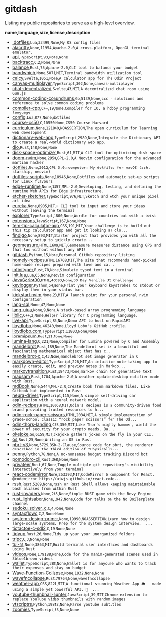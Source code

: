 # gitdash

Listing my public repositories to serve as a high-level overview.

__name,language,size,license,description__
* [.dotfiles](https://github.com/lloydlobo/.dotfiles),`Lua`,`33499`,`None`,`My OS config files`
* [alacritty](https://github.com/lloydlobo/alacritty),`None`,`11954`,`Apache-2.0`,`A cross-platform, OpenGL terminal emulator.`
* [api](https://github.com/lloydlobo/api),`TypeScript`,`93`,`None`,`None`
* [backtracc](https://github.com/lloydlobo/backtracc),`C`,`2`,`None`,`None`
* [balance](https://github.com/lloydlobo/balance),`Rust`,`75`,`Apache-2.0`,`CLI tool to balance your budget`
* [bandwhich](https://github.com/lloydlobo/bandwhich),`None`,`5071`,`MIT`,`Terminal bandwidth utilization tool`
* [calcy](https://github.com/lloydlobo/calcy),`Svelte`,`1051`,`None`,`A calculator app for The Odin Project`
* [canvas-multiplayer](https://github.com/lloydlobo/canvas-multiplayer),`TypeScript`,`302`,`None`,`canvas-multiplayer`
* [chat-decentralized](https://github.com/lloydlobo/chat-decentralized),`Svelte`,`43`,`MIT`,`A decentralized chat room using Gun.js`
* [common-coding-conundrums](https://github.com/lloydlobo/common-coding-conundrums),`Go`,`5139`,`None`,`ccc - solutions and reference to solve common coding problems`
* [compiler-cpp](https://github.com/lloydlobo/compiler-cpp),`C++`,`19`,`None`,`Compiler for IO, a hobby programming language`
* [config](https://github.com/lloydlobo/config),`Lua`,`877`,`None`,`dotfiles`
* [course-cs50](https://github.com/lloydlobo/course-cs50),`C`,`10550`,`None`,`CS50 Course Harvard`
* [curriculum](https://github.com/lloydlobo/curriculum),`None`,`121840`,`NOASSERTION`,`The open curriculum for learning web development`
* [dictionary-web-app](https://github.com/lloydlobo/dictionary-web-app),`TypeScript`,`2989`,`None`,`Integrate the Dictionary API to create a real-world dictionary web app.`
* [dio](https://github.com/lloydlobo/dio),`Rust`,`148`,`None`,`None`
* [disk-space-optimizer](https://github.com/lloydlobo/disk-space-optimizer),`Rust`,`61`,`MIT`,`A CLI tool for optimizing disk space`
* [doom-nvim](https://github.com/lloydlobo/doom-nvim),`None`,`2958`,`GPL-2.0`,`A Neovim configuration for the advanced martian hacker`
* [dotfiles](https://github.com/lloydlobo/dotfiles),`None`,`2012`,`GPL-3.0`,`:computer: My dotfiles for macOS (zsh, starship, neovim)`
* [dotfiles-scripts](https://github.com/lloydlobo/dotfiles-scripts),`None`,`18946`,`None`,`Dotfiles and automagic set-up scripts for Linux flavours`
* [edge-runtime](https://github.com/lloydlobo/edge-runtime),`None`,`1857`,`MPL-2.0`,`Developing, testing, and defining the runtime Web APIs for Edge infrastructure.`
* [etcher-sketcher](https://github.com/lloydlobo/etcher-sketcher),`TypeScript`,`976`,`MIT`,`Sketch and etch your unique pixel art idea`
* [eureka](https://github.com/lloydlobo/eureka),`None`,`8905`,`MIT`,`💡 CLI tool to input and store your ideas without leaving the terminal`
* [explorer](https://github.com/lloydlobo/explorer),`TypeScript`,`1800`,`None`,`Wordle for countries but with a twist`
* [extensions](https://github.com/lloydlobo/extensions),`JavaScript`,`167`,`None`,`None`
* [fem-tip-calculator-app](https://github.com/lloydlobo/fem-tip-calculator-app),`CSS`,`191`,`MIT`,`Your challenge is to build out this tip calculator app and get it looking as clo...`
* [findigo](https://github.com/lloydlobo/findigo),`None`,`893`,`MIT`,`Starter project that provides you with all the necessary setup to quickly create...`
* [geomeasure](https://github.com/lloydlobo/geomeasure),`HTML`,`1689`,`MIT`,`Geomeasure measures distance using GPS and that too without without any API!`
* [gitdash](https://github.com/lloydlobo/gitdash),`Python`,`15`,`None`,`Personal GitHub repository listing`
* [homely-recipes](https://github.com/lloydlobo/homely-recipes),`HTML`,`16708`,`MIT`,`The site that recommends hand-picked home-made recipes prepared with love and ca...`
* [infinityper](https://github.com/lloydlobo/infinityper),`Rust`,`70`,`None`,`Simulate typed text in a terminal`
* [init.lua](https://github.com/lloydlobo/init.lua),`Lua`,`65`,`None`,`neovim configuration`
* [JavaScript30](https://github.com/lloydlobo/JavaScript30),`HTML`,`46893`,`None`,`30 Day Vanilla JS Challenge`
* [keylogger](https://github.com/lloydlobo/keylogger),`Python`,`54`,`None`,`Print your keyboard keystrokes to stdout or display them in your status bar.`
* [kickstart.nvim](https://github.com/lloydlobo/kickstart.nvim),`None`,`28`,`MIT`,`A launch point for your personal nvim configuration`
* [lang-sql](https://github.com/lloydlobo/lang-sql),`None`,`47`,`None`,`None`
* [lang-uiua](https://github.com/lloydlobo/lang-uiua),`None`,`9`,`None`,`A stack-based array programming language`
* [libllc](https://github.com/lloydlobo/libllc),`C++`,`2`,`None`,`Helper library for C programming language.`
* [live-api](https://github.com/lloydlobo/live-api),`TypeScript`,`86`,`None`,`Demo API to host on RapidAPI`
* [lloydlobo](https://github.com/lloydlobo/lloydlobo),`None`,`46240`,`None`,`Lloyd Lobo's GitHub profile.`
* [lloydlobo.com](https://github.com/lloydlobo/lloydlobo.com),`TypeScript`,`11803`,`None`,`None`
* [loremipsum](https://github.com/lloydlobo/loremipsum),`Rust`,`11`,`None`,`None`
* [lumina-lang](https://github.com/lloydlobo/lumina-lang),`C`,`221`,`None`,`Compiler for Lumina powered by C and Assembly`
* [mandelbrot](https://github.com/lloydlobo/mandelbrot),`Rust`,`189`,`None`,`The Mandelbrot set is a beautiful and fascinating mathematical object that has c...`
* [mandelbrot-c](https://github.com/lloydlobo/mandelbrot-c),`C`,`43`,`None`,`mandlebrot set image generator in C`
* [markdown-editor](https://github.com/lloydlobo/markdown-editor),`TypeScript`,`226`,`MIT`,`An intuitive note-taking app to easily create, edit, and preview notes in Markdo...`
* [markovtransition](https://github.com/lloydlobo/markovtransition),`Rust`,`18473`,`None`,`markov chain for generative text`
* [mausam](https://github.com/lloydlobo/mausam),`Rust`,`1704`,`Apache-2.0`,`A weather update desktop notifier made with Rust.`
* [mdBook](https://github.com/lloydlobo/mdBook),`None`,`5444`,`MPL-2.0`,`Create book from markdown files. Like Gitbook but implemented in Rust`
* [neura-driver](https://github.com/lloydlobo/neura-driver),`TypeScript`,`115`,`None`,`A simple self-driving car application with a neural network model.`
* [odin-recipes](https://github.com/lloydlobo/odin-recipes),`HTML`,`10068`,`MIT`,`Odin's Recipes is a community-driven food brand providing trusted resources to h...`
* [odin-rock-paper-scissors](https://github.com/lloydlobo/odin-rock-paper-scissors),`HTML`,`2034`,`MIT`,`A simple implementation of grade-school classic “rock paper scissors” for The Od...`
* [odin-thors-landing](https://github.com/lloydlobo/odin-thors-landing),`CSS`,`350`,`MIT`,`Like Thor's mighty hammer, wield the power of security for your crypto needs. Ba...`
* [okejoke](https://github.com/lloydlobo/okejoke),`Go`,`6159`,`MIT`,`okejoke gathers jokes on the fly in your CLI.`
* [os](https://github.com/lloydlobo/os),`Rust`,`25`,`None`,`Writing an OS in Rust`
* [pbrt-v3](https://github.com/lloydlobo/pbrt-v3),`None`,`5729`,`BSD-2-Clause`,`Source code for pbrt, the renderer described in the third edition of "Physically...`
* [penny](https://github.com/lloydlobo/penny),`Python`,`78`,`None`,`A no-nonsense budget tracking Discord bot`
* [pomodoro-cli](https://github.com/lloydlobo/pomodoro-cli),`Rust`,`368`,`None`,`None`
* [privateer](https://github.com/lloydlobo/privateer),`Rust`,`67`,`None`,`Toggle multiple git repository's visibility interactively from your terminal`
* [react-codemirror](https://github.com/lloydlobo/react-codemirror),`None`,`253393`,`MIT`,`CodeMirror 6 component for React. @codemirror https://uiwjs.github.io/react-code...`
* [rssh](https://github.com/lloydlobo/rssh),`Rust`,`5289`,`None`,`rssh or Rust Shell allows keeping maintainable bash aliases from within Rust`
* [rust-invaders](https://github.com/lloydlobo/rust-invaders),`None`,`265`,`None`,`Simple RUST game with the Bevy Engine`
* [rust_lightsaber](https://github.com/lloydlobo/rust_lightsaber),`None`,`1942`,`None`,`Code for talks on the No Boilerplate channel`
* [sudoku_solver_c](https://github.com/lloydlobo/sudoku_solver_c),`C`,`4`,`None`,`None`
* [syntaxflowc](https://github.com/lloydlobo/syntaxflowc),`C`,`2`,`None`,`None`
* [system-design-primer](https://github.com/lloydlobo/system-design-primer),`None`,`19990`,`NOASSERTION`,`Learn how to design large-scale systems. Prep for the system design interview.  ...`
* [tictactoe-c-sdl2](https://github.com/lloydlobo/tictactoe-c-sdl2),`C`,`19`,`None`,`None`
* [tidyup](https://github.com/lloydlobo/tidyup),`Rust`,`26`,`None`,`Tidy up your your unorganized folders`
* [tripc](https://github.com/lloydlobo/tripc),`C`,`3`,`None`,`None`
* [tui-rs](https://github.com/lloydlobo/tui-rs),`None`,`3863`,`MIT`,`Build terminal user interfaces and dashboards using Rust`
* [videos](https://github.com/lloydlobo/videos),`None`,`179188`,`None`,`Code for the manim-generated scenes used in 3blue1brown videos`
* [wallet](https://github.com/lloydlobo/wallet),`TypeScript`,`388`,`None`,`Wallet is for anyoune who wants to track their expenses and stay on budget`
* [Wave-Function-Collapse](https://github.com/lloydlobo/Wave-Function-Collapse),`None`,`1932`,`None`,`None`
* [wavefncollapse](https://github.com/lloydlobo/wavefncollapse),`Rust`,`79764`,`None`,`wavefncollapse`
* [weather-app](https://github.com/lloydlobo/weather-app),`CSS`,`8221`,`MIT`,`A functional stunning Weather App 🌥️   made using a simple yet powerful API. 👀  ...`
* [youtube-thumbnail-hunter](https://github.com/lloydlobo/youtube-thumbnail-hunter),`JavaScript`,`39`,`MIT`,`Chrome extension to replace YouTube video thumbnails with random images`
* [ytscriptrs](https://github.com/lloydlobo/ytscriptrs),`Python`,`19842`,`None`,`Parse youtube subtitles`
* [zoomies](https://github.com/lloydlobo/zoomies),`TypeScript`,`53`,`None`,`None`
